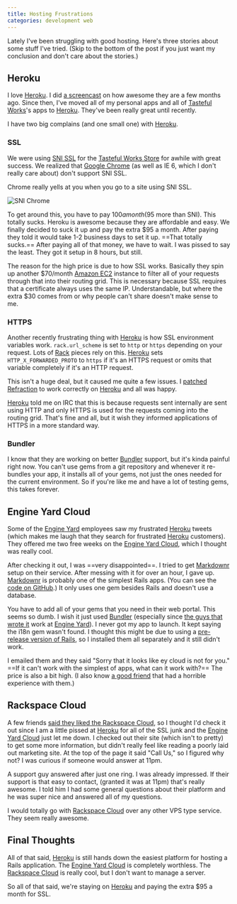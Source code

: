 ```yaml
---
title: Hosting Frustrations
categories: development web
---
```


Lately I've been struggling with good hosting. Here's three stories about some stuff I've tried. (Skip to the bottom of the post if you just want my conclusion and don't care about the stories.)

## Heroku

I love [Heroku][]. I did [a screencast](http://samsoff.es/posts/easy-deployment-with-heroku) on how awesome they are a few months ago. Since then, I've moved all of my personal apps and all of [Tasteful Works][]'s apps to [Heroku][]. They've been really great until recently.

I have two big complains (and one small one) with [Heroku][].

### SSL

We were using [SNI SSL](http://addons.heroku.com/ssl) for the [Tasteful Works Store](http://tastefulworks.com/store) for awhile with great success. We realized that [Google Chrome](http://google.com/chrome) (as well as IE 6, which I don't really care about) don't support SNI SSL.

Chrome really yells at you when you go to a site using SNI SSL.

![SNI Chrome](2N2n1J2w320f0r3T1c1I0q2S0Q3D0j2W.png)

To get around this, you have to pay $100 a month ($95 more than SNI). This totally sucks. Heroku is awesome because they are affordable and easy. We finally decided to suck it up and pay the extra $95 a month. After paying they told it would take 1-2 business days to set it up. ==That totally sucks.== After paying all of that money, we have to wait. I was pissed to say the least. They got it setup in 8 hours, but still.

The reason for the high price is due to how SSL works. Basically they spin up another $70/month [Amazon EC2](http://aws.amazon.com/ec2/) instance to filter all of your requests through that into their routing grid. This is necessary because SSL requires that a certificate always uses the same IP. Understandable, but where the extra $30 comes from or why people can't share doesn't make sense to me.

### HTTPS

Another recently frustrating thing with [Heroku][] is how SSL environment variables work. `rack.url_scheme` is set to `http` or `https` depending on your request. Lots of [Rack](http://rack.rubyforge.org/) pieces rely on this. [Heroku][] sets `HTTP_X_FORWARDED_PROTO` to `https` if it's an HTTPS request or omits that variable completely if it's an HTTP request.

This isn't a huge deal, but it caused me quite a few issues. I [patched](http://github.com/soffes/refraction/commit/2739dd9670b24c7a03e0d95679e879d732325abc) [Refraction](http://github.com/pivotal/refraction) to work correctly on [Heroku][] and all was happy.

[Heroku][] told me on IRC that this is because requests sent internally are sent using HTTP and only HTTPS is used for the requests coming into the routing grid. That's fine and all, but it wish they informed applications of HTTPS in a more standard way.

### Bundler

I know that they are working on better [Bundler][] support, but it's kinda painful right now. You can't use gems from a git repository and whenever it re-bundles your app, it installs all of your gems, not just the ones needed for the current environment. So if you're like me and have a lot of testing gems, this takes forever.

## Engine Yard Cloud

Some of the [Engine Yard][] employees saw my frustrated [Heroku][] tweets (which makes me laugh that they search for frustrated [Heroku][] customers). They offered me two free weeks on the [Engine Yard Cloud][], which I thought was really cool.

After checking it out, I was ==very disappointed==. I tried to get [Markdownr][] setup on their service. After messing with it for over an hour, I gave up. [Markdownr][] is probably one of the simplest Rails apps. (You can see the [code on GitHub](http://github.com/soffes/markdownr.com).) It only uses one gem besides Rails and doesn't use a database.

You have to add all of your gems that you need in their web portal. This seems so dumb. I wish it just used [Bundler][] (especially since [the guys that wrote it](http://github.com/carlhuda) work at [Engine Yard][]). I never got my app to launch. It kept saying the i18n gem wasn't found. I thought this might be due to using a [pre-release version of Rails](http://rubygems.org/gems/rails/versions/3.0.0.beta), so I installed them all separately and it still didn't work.

I emailed them and they said "Sorry that it looks like ey cloud is not for you." ==If it can't work with the simplest of apps, what can it work with?== The price is also a bit high. (I also know [a good friend](http://twitter.com/mdavis) that had a horrible experience with them.)

## Rackspace Cloud

A few friends [said they liked the Rackspace Cloud](http://twitter.com/jt/status/9376463152), so I thought I'd check it out since I am a little pissed at [Heroku][] for all of the SSL junk and the [Engine Yard Cloud][] just let me down. I checked out their site (which isn't to pretty) to get some more information, but didn't really feel like reading a poorly laid out marketing site. At the top of the page it said "Call Us," so I figured why not? I was curious if someone would answer at 11pm.

A support guy answered after just one ring. I was already impressed. If their support is that easy to contact, (granted it was at 11pm) that's really awesome. I told him I had some general questions about their platform and he was super nice and answered all of my questions.

I would totally go with [Rackspace Cloud][] over any other VPS type service. They seem really awesome.

## Final Thoughts

All of that said, [Heroku][] is still hands down the easiest platform for hosting a Rails application. The [Engine Yard Cloud][] is completely worthless. The [Rackspace Cloud][] is really cool, but I don't want to manage a server.

So all of that said, we're staying on [Heroku][] and paying the extra $95 a month for SSL.

[Heroku]: http://heroku.com/
[Bundler]: http://github.com/carlhuda/bundler
[Tasteful Works]: http://tastefulworks.com/
[Engine Yard]: http://engineyard.com/
[Engine Yard Cloud]: http://engineyard.com/products/cloud/
[Markdownr]: http://markdownr.com/
[Rackspace Cloud]: http://rackspacecloud.com/
